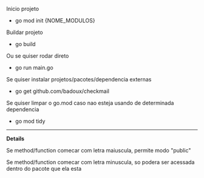 Inicio projeto

* go mod init {NOME_MODULOS}

Buildar projeto

* go build

Ou se quiser rodar direto

* go run main.go

Se quiser instalar projetos/pacotes/dependencia externas

* go get github.com/badoux/checkmail

Se quiser limpar o go.mod caso nao esteja usando de determinada dependencia

* go mod tidy


---

**Details**

Se method/function comecar com letra maiuscula, permite modo "public"

Se method/function comecar com letra minuscula, so podera ser acessada dentro do pacote que ela esta
